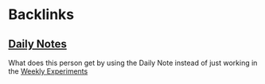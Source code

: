
# Backlinks
## [Daily Notes](<Daily Notes.md>)
What does this person get by using the Daily Note instead of just working in the [Weekly Experiments](<Weekly Experiments.md>)

